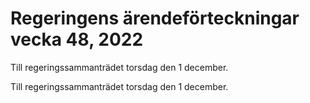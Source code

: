 # Regeringens ärendeförteckningar vecka 48, 2022

Till regeringssammanträdet torsdag den 1 december.

Till regeringssammanträdet torsdag den 1 december.
